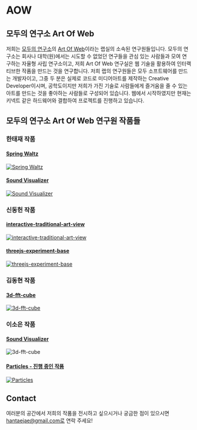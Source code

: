 # AOW

## 모두의 연구소 Art Of Web
저희는 [모두의 연구소](http://www.modulabs.co.kr/)의 [Art Of Web](http://www.modulabs.co.kr/iaw_free/10944)이라는 랩실의 소속된 연구원들입니다. 모두의 연구소는 회사나 대학(원)에서는 시도할 수 없었던 연구들을 관심 있는 사람들과 모여 연구하는 자율형 사립 연구소이고, 저희 Art Of Web 연구실은 웹 기술을 활용하여 인터랙티브한 작품을 만드는 것을 연구합니다. 저희 랩의 연구원들은 모두 소프트웨어를 만드는 개발자이고, 그중 두 분은 실제로 코드로 미디어아트를 제작하는 Creative Developer이시며, 공학도이지만 저희가 가진 기술로 사람들에게 즐거움을 줄 수 있는 아트를 만드는 것을 좋아하는 사람들로 구성되어 있습니다. 웹에서 시작하였지만 현재는 키넥트 같은 하드웨어와 결합하여 프로젝트를 진행하고 있습니다.

## 모두의 연구소 Art Of Web 연구원 작품들 

### 한태재 작품
#### [Spring Waltz](http://springwaltz.taejaehan.com/)
[![Spring Waltz](http://img.youtube.com/vi/mNFcjXdNUUw/0.jpg)](https://youtu.be/mNFcjXdNUUw)

#### [Sound Visualizer](http://sound.taejaehan.com/)
[![Sound Visualizer](http://img.youtube.com/vi/iMttbDxW95o/0.jpg)](https://youtu.be/iMttbDxW95o)

### 신동헌 작품
#### [interactive-traditional-art-view](https://youtu.be/ufSmar_bn3Q)
[![interactive-traditional-art-view](http://img.youtube.com/vi/ufSmar_bn3Q/0.jpg)](https://youtu.be/ufSmar_bn3Q)

#### [threejs-experiment-base](https://youtu.be/FUhr6Fryytk)
[![threejs-experiment-base](http://img.youtube.com/vi/FUhr6Fryytk/0.jpg)](https://youtu.be/FUhr6Fryytk)

### 김동현 작품
#### [3d-fft-cube](https://youtu.be/M1MJRUa04Zs)
[![3d-fft-cube](http://img.youtube.com/vi/M1MJRUa04Zs/0.jpg)](https://youtu.be/M1MJRUa04Zs)

### 이소은 작품
#### [Sound Visualizer](https://music.sonalee.me/)
![3d-fft-cube](https://music.sonalee.me/sound-visualizer.png)

#### [Particles - 진행 중인 작품](https://youtu.be/OZnsdCPc7h4)
[![Particles](http://img.youtube.com/vi/OZnsdCPc7h4/0.jpg)](https://youtu.be/OZnsdCPc7h4)

## Contact
여러분의 공간에서 저희의 작품을 전시하고 싶으시거나 궁금한 점이 있으시면 hantaejae@gmail.com로 연락 주세요!
